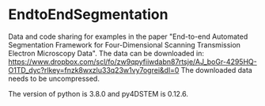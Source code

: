 # EndtoEndSegmentation
Data and code sharing for examples in the paper "End-to-end Automated Segmentation Framework for Four-Dimensional Scanning Transmission Electron Microscopy Data". The data can be downloaded in: https://www.dropbox.com/scl/fo/zw9qpyfiiwdabn87rtsje/AJ_boGr-4295HQ-O1TD_dyc?rlkey=fnzk8wxzlu33q23w1vy7ogrei&dl=0
The downloaded data needs to be uncompressed.

The version of python is 3.8.0 and py4DSTEM is 0.12.6.
